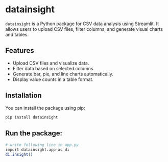 # datainsight

`datainsight` is a Python package for CSV data analysis using Streamlit. It allows users to upload CSV files, filter columns, and generate visual charts and tables.

## Features

- Upload CSV files and visualize data.
- Filter data based on selected columns.
- Generate bar, pie, and line charts automatically.
- Display value counts in a table format.

## Installation

You can install the package using pip:

```bash
pip install datainsight
```
## Run the package:
```bash
# write following line in app.py 
import datainsight.app as di
di.insight()
```
